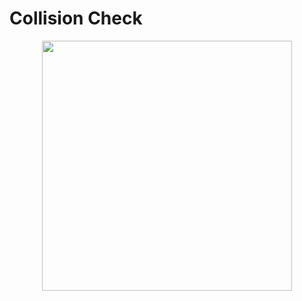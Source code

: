 <!--
title: Collision Check
description: How to check of collision between two entities
image: https://storage.googleapis.com/atta-images/docs/tutorial/physics-2d/collision-check/collision-check.gif
build: https://atta-repos.s3.us-east-1.amazonaws.com/tutorial/physics-2d/collision-check
-->
# Collision Check

<div align="center">
  <img src="https://storage.googleapis.com/atta-images/docs/tutorial/physics-2d/collision-check/collision-check.gif" height="400">
</div>
